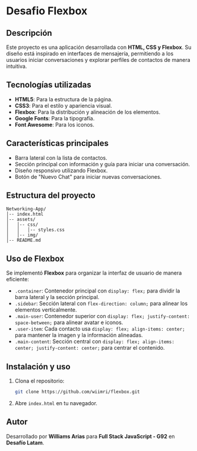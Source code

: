 # Desafio Flexbox

## Descripción
Este proyecto es una aplicación desarrollada con **HTML, CSS y Flexbox**. Su diseño está inspirado en interfaces de mensajería, permitiendo a los usuarios iniciar conversaciones y explorar perfiles de contactos de manera intuitiva.

## Tecnologías utilizadas
- **HTML5**: Para la estructura de la página.
- **CSS3**: Para el estilo y apariencia visual.
- **Flexbox**: Para la distribución y alineación de los elementos.
- **Google Fonts**: Para la tipografía.
- **Font Awesome**: Para los iconos.

## Características principales
- Barra lateral con la lista de contactos.
- Sección principal con información y guía para iniciar una conversación.
- Diseño responsivo utilizando Flexbox.
- Botón de "Nuevo Chat" para iniciar nuevas conversaciones.

## Estructura del proyecto
```
Networking-App/
│-- index.html
│-- assets/
│   │-- css/
│   │   │-- styles.css
│   │-- img/
│-- README.md
```

## Uso de Flexbox
Se implementó **Flexbox** para organizar la interfaz de usuario de manera eficiente:
- `.container`: Contenedor principal con `display: flex;` para dividir la barra lateral y la sección principal.
- `.sidebar`: Sección lateral con `flex-direction: column;` para alinear los elementos verticalmente.
- `.main-user`: Contenedor superior con `display: flex; justify-content: space-between;` para alinear avatar e iconos.
- `.user-item`: Cada contacto usa `display: flex; align-items: center;` para mantener la imagen y la información alineadas.
- `.main-content`: Sección central con `display: flex; align-items: center; justify-content: center;` para centrar el contenido.

## Instalación y uso
1. Clona el repositorio:
   ```sh
   git clone https://github.com/wiimri/flexbox.git
   ```
2. Abre `index.html` en tu navegador.

## Autor
Desarrollado por **Williams Arias** para **Full Stack JavaScript - G92** en **Desafío Latam**.
